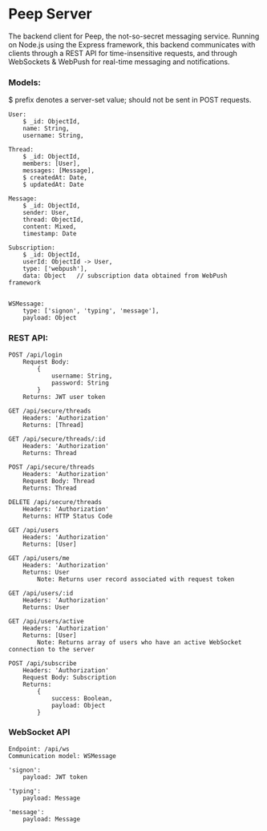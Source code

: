 # Peep Server
The backend client for Peep, the not-so-secret messaging service.
Running on Node.js using the Express framework, this backend communicates with clients through a REST API for time-insensitive requests, and through WebSockets & WebPush for real-time messaging and notifications.

### Models:
$ prefix denotes a server-set value; should not be sent in POST requests.
```
User:
	$ _id: ObjectId,
	name: String,
	username: String,

Thread:
	$ _id: ObjectId,
	members: [User],
	messages: [Message],
	$ createdAt: Date,
	$ updatedAt: Date

Message:
	$ _id: ObjectId,
	sender: User,
	thread: ObjectId,
	content: Mixed,
	timestamp: Date

Subscription:
	$ _id: ObjectId,
	userId: ObjectId -> User,
	type: ['webpush'],
	data: Object   // subscription data obtained from WebPush framework


WSMessage:
	type: ['signon', 'typing', 'message'],
	payload: Object
```

### REST API:
```
POST /api/login
	Request Body:
		{
			username: String,
			password: String
		}
	Returns: JWT user token

GET /api/secure/threads
	Headers: 'Authorization'
	Returns: [Thread]

GET /api/secure/threads/:id
	Headers: 'Authorization'
	Returns: Thread

POST /api/secure/threads
	Headers: 'Authorization'
	Request Body: Thread
	Returns: Thread

DELETE /api/secure/threads
	Headers: 'Authorization'
	Returns: HTTP Status Code

GET /api/users
	Headers: 'Authorization'
	Returns: [User]

GET /api/users/me
	Headers: 'Authorization'
	Returns: User
		Note: Returns user record associated with request token

GET /api/users/:id
	Headers: 'Authorization'
	Returns: User

GET /api/users/active
	Headers: 'Authorization'
	Returns: [User]
		Note: Returns array of users who have an active WebSocket connection to the server

POST /api/subscribe
	Headers: 'Authorization'
	Request Body: Subscription
	Returns:
		{
			success: Boolean,
			payload: Object
		}
```

### WebSocket API
```
Endpoint: /api/ws
Communication model: WSMessage

'signon':
	payload: JWT token

'typing':
	payload: Message

'message':
	payload: Message
```
